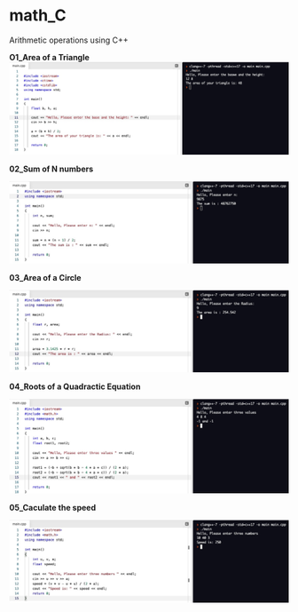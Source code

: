 # math_C

Arithmetic operations using C++

**O1_Area of a Triangle**
![alt text](Demo/triangle.jpeg)

**02_Sum of N numbers**

![alt text](Demo/sum.jpeg)

**03_Area of a Circle**

![alt text](Demo/circle.jpeg)

**04_Roots of a Quadractic Equation**

![alt text](Demo/roots.jpeg)

**05_Caculate the speed**

![alt text](Demo/speed.jpeg)
